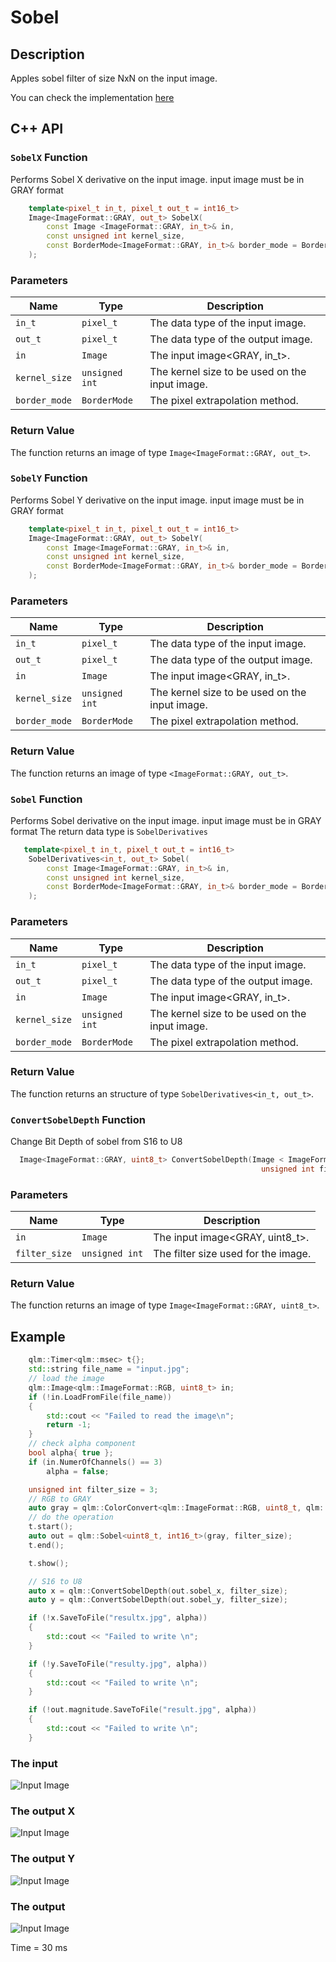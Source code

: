 # Sobel

## Description
Apples sobel filter of size NxN on the input image.

You can check the implementation [here](../../../../source/Sobel.cpp)

## C++ API

### `SobelX` Function
 Performs Sobel X derivative on the input image. input image must be in GRAY format

```c++
	template<pixel_t in_t, pixel_t out_t = int16_t>
	Image<ImageFormat::GRAY, out_t> SobelX(
		const Image <ImageFormat::GRAY, in_t>& in,
		const unsigned int kernel_size,
		const BorderMode<ImageFormat::GRAY, in_t>& border_mode = BorderMode<ImageFormat::GRAY, in_t>{}
	);
```
### Parameters

| Name           | Type           | Description                                                                                  |
|----------------|----------------|----------------------------------------------------------------------------------------------|
| `in_t`         | `pixel_t`      | The data type of the input image.                                                            |
| `out_t`        | `pixel_t`      | The data type of the output image.                                                           |
| `in`           | `Image`        | The input image<GRAY, in_t>.                                                                 |
| `kernel_size`  | `unsigned int` | The kernel size to be used on the input image.                                               |
| `border_mode`  | `BorderMode` | The pixel extrapolation method.                                                              |

### Return Value
The function returns an image of type `Image<ImageFormat::GRAY, out_t>`.

### `SobelY` Function
 Performs Sobel Y derivative on the input image. input image must be in GRAY format

```c++
	template<pixel_t in_t, pixel_t out_t = int16_t>
	Image<ImageFormat::GRAY, out_t> SobelY(
		const Image<ImageFormat::GRAY, in_t>& in,
		const unsigned int kernel_size,
		const BorderMode<ImageFormat::GRAY, in_t>& border_mode = BorderMode<ImageFormat::GRAY, in_t>{}
	);
```
### Parameters

| Name           | Type           | Description                                                                                  |
|----------------|----------------|----------------------------------------------------------------------------------------------|
| `in_t`         | `pixel_t`      | The data type of the input image.                                                            |
| `out_t`        | `pixel_t`      | The data type of the output image.                                                           |
| `in`           | `Image`        | The input image<GRAY, in_t>.                                                                 |
| `kernel_size`  | `unsigned int` | The kernel size to be used on the input image.                                               |
| `border_mode`  | `BorderMode` | The pixel extrapolation method.                                                              |

### Return Value
The function returns an image of type `<ImageFormat::GRAY, out_t>`.

### `Sobel` Function
 Performs Sobel derivative on the input image. input image must be in GRAY format
 The return data type is `SobelDerivatives`

```c++
   template<pixel_t in_t, pixel_t out_t = int16_t>
	SobelDerivatives<in_t, out_t> Sobel(
		const Image<ImageFormat::GRAY, in_t>& in,
		const unsigned int kernel_size,
		const BorderMode<ImageFormat::GRAY, in_t>& border_mode = BorderMode<ImageFormat::GRAY, in_t>{}
	);
```
### Parameters

| Name           | Type           | Description                                                                                  |
|----------------|----------------|----------------------------------------------------------------------------------------------|
| `in_t`         | `pixel_t`      | The data type of the input image.                                                            |
| `out_t`        | `pixel_t`      | The data type of the output image.                                                           |
| `in`           | `Image`        | The input image<GRAY, in_t>.                                                                 |
| `kernel_size`  | `unsigned int` | The kernel size to be used on the input image.                                               |
| `border_mode`  | `BorderMode`   | The pixel extrapolation method.                                                              |

### Return Value
The function returns an structure of type `SobelDerivatives<in_t, out_t>`.


### `ConvertSobelDepth` Function
 Change Bit Depth of sobel from S16 to U8

```c++
  Image<ImageFormat::GRAY, uint8_t> ConvertSobelDepth(Image < ImageFormat::GRAY, int16_t>& in,
														unsigned int filter_size);
```
### Parameters

| Name           | Type           | Description                                 |
|----------------|----------------|---------------------------------------------| 
| `in`           | `Image`        | The input image<GRAY, uint8_t>.             |
| `filter_size`  | `unsigned int` | The filter size used for the image.         |

### Return Value
The function returns an image of type `Image<ImageFormat::GRAY, uint8_t>`.


## Example

```c++
    qlm::Timer<qlm::msec> t{};
	std::string file_name = "input.jpg";
	// load the image
	qlm::Image<qlm::ImageFormat::RGB, uint8_t> in;
	if (!in.LoadFromFile(file_name))
	{
		std::cout << "Failed to read the image\n";
		return -1;
	}
	// check alpha component
	bool alpha{ true };
	if (in.NumerOfChannels() == 3)
		alpha = false;

	unsigned int filter_size = 3;
	// RGB to GRAY
	auto gray = qlm::ColorConvert<qlm::ImageFormat::RGB, uint8_t, qlm::ImageFormat::GRAY, uint8_t>(in);
	// do the operation
	t.start();
	auto out = qlm::Sobel<uint8_t, int16_t>(gray, filter_size);
	t.end();

	t.show();

	// S16 to U8
	auto x = qlm::ConvertSobelDepth(out.sobel_x, filter_size);
	auto y = qlm::ConvertSobelDepth(out.sobel_y, filter_size);

	if (!x.SaveToFile("resultx.jpg", alpha))
	{
		std::cout << "Failed to write \n";
	}

	if (!y.SaveToFile("resulty.jpg", alpha))
	{
		std::cout << "Failed to write \n";
	}

	if (!out.magnitude.SaveToFile("result.jpg", alpha))
	{
		std::cout << "Failed to write \n";
	}
```

### The input
![Input Image](input.jpg)
### The output X
![Input Image](resultx.jpg)
### The output Y
![Input Image](resulty.jpg)
### The output
![Input Image](result.jpg)

Time = 30 ms